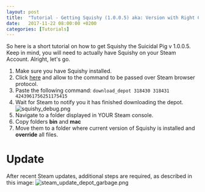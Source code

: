 ```yaml
---
layout: post
title:  "Tutorial - Getting Squishy (1.0.0.5) aka: Version with Right Click teleport"
date:   2017-11-22 08:00:00 +0200
categories: [Tutorials]
---
```


So here is a short tutorial on how to get Squishy the Suicidal Pig v 1.0.0.5. Keep in mind, you will need to actually have Squishy on your Steam Account. Alright, let's go.

1. Make sure you have Squishy installed.
2. Click [here](steam://nav/console) and allow to the command to be passed over Steam browser protocol.
3. Paste the following command:
```download_depot 318430 318431 4243961756251175415```
4. Wait for Steam to notify you it has finished downloading the depot.
![squishy_debug.png](/images/tutorial/squishy_debug.png)
5. Navigate to a folder displayed in YOUR Steam console.
6. Copy folders __bin__ and __mac__
7. Move them to a folder where current version of Squishy is installed and __override__ all files.

# Update
After recent Steam updates, additional steps are required, as described in this image:
![steam_update_depot_garbage.png](/images/steam_update_depot_garbage.png)
